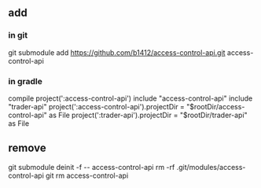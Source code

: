 ## add

### in git
git submodule add https://github.com/b1412/access-control-api.git access-control-api

### in gradle
    
   compile project(':access-control-api') 
   include "access-control-api"
   include "trader-api"
   project(':access-control-api').projectDir = "$rootDir/access-control-api" as File
   project(':trader-api').projectDir = "$rootDir/trader-api" as File
    
    



## remove
git submodule deinit -f -- access-control-api 
rm -rf .git/modules/access-control-api 
git rm  access-control-api 